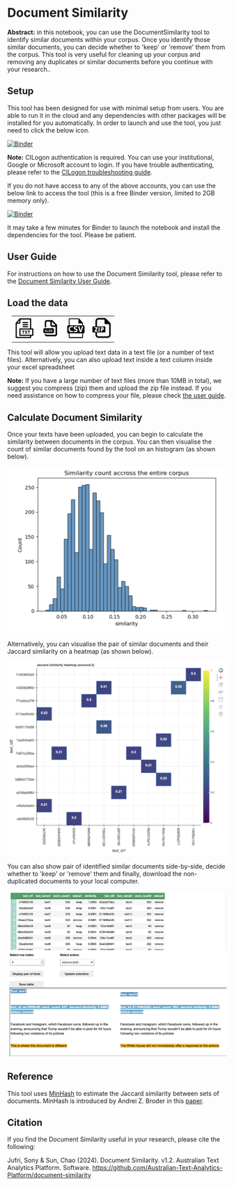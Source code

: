 # Document Similarity

<b>Abstract:</b> in this notebook, you can use the DocumentSimilarity tool to identify similar documents within your corpus. Once you identify those similar documents, you can decide whether to 'keep' or 'remove' them from the corpus. This tool is very useful for cleaning up your corpus and removing any duplicates or similar documents before you continue with your research..  

## Setup
This tool has been designed for use with minimal setup from users. You are able to run it in the cloud and any dependencies with other packages will be installed for you automatically. In order to launch and use the tool, you just need to click the below icon.

[![Binder](https://binderhub.atap-binder.cloud.edu.au/badge_logo.svg)](https://binderhub.atap-binder.cloud.edu.au/v2/gh/Australian-Text-Analytics-Platform/document-similarity/v1.2.0?labpath=document_similarity.ipynb)    

<b>Note:</b> CILogon authentication is required. You can use your institutional, Google or Microsoft account to login. If you have trouble authenticating, please refer to the [CILogon troubleshooting guide](documents/cilogon-troubleshooting.pdf).

If you do not have access to any of the above accounts, you can use the below link to access the tool (this is a free Binder version, limited to 2GB memory only).

[![Binder](https://mybinder.org/badge_logo.svg)](https://mybinder.org/v2/gh/Australian-Text-Analytics-Platform/document-similarity/v1.2.0?labpath=document_similarity.ipynb)  

It may take a few minutes for Binder to launch the notebook and install the dependencies for the tool. Please be patient.

## User Guide

For instructions on how to use the Document Similarity tool, please refer to the [Document Similarity User Guide](documents/docsim-help-pages.pdf).

## Load the data
<table style='margin-left: 10px'><tr>
<td> <img width='45' src='./img/txt_icon.png'/> </td>
<td> <img width='45' src='./img/xlsx_icon.png'/> </td>
<td> <img width='45' src='./img/csv_icon.png'/> </td>
<td> <img width='45'src='./img/zip_icon.png'/> </td>
</tr></table>

This tool will allow you upload text data in a text file (or a number of text files). Alternatively, you can also upload text inside a text column inside your excel spreadsheet 

<b>Note:</b> If you have a large number of text files (more than 10MB in total), we suggest you compress (zip) them and upload the zip file instead. If you need assistance on how to compress your file, please check [the user guide](https://github.com/Sydney-Informatics-Hub/HASS-29_Quotation_Tool/blob/main/documents/jupyter-notebook-guide.pdf).  

## Calculate Document Similarity
Once your texts have been uploaded, you can begin to calculate the similarity between documents in the corpus. You can then visualise the count of similar documents found by the tool on an histogram (as shown below).  

<img width='500' src='./img/plot.png'/>  

Alternatively, you can visualise the pair of similar documents and their Jaccard similarity on a heatmap (as shown below).  

<img width='600' src='./img/heatmap.png'/>  

You can also show pair of identified similar documents side-by-side, decide whether to 'keep' or 'remove' them and finally, download the non-duplicated documents to your local computer.  

<img width='740' src='./img/deduplication_table.png'/> 

## Reference
This tool uses [MinHash](https://ekzhu.com/datasketch/minhash.html) to estimate the Jaccard similarity between sets of documents. MinHash is introduced by Andrei Z. Broder in this [paper](https://cs.brown.edu/courses/cs253/papers/nearduplicate.pdf).  

## Citation
If you find the Document Similarity useful in your research, please cite the following:  

Jufri, Sony & Sun, Chao (2024). Document Similarity. v1.2. Australian Text Analytics Platform. Software. https://github.com/Australian-Text-Analytics-Platform/document-similarity

